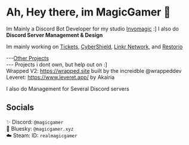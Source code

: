 # Ah, Hey there, im MagicGamer 👋
Im Mainly a Discord Bot Developer for my studio [Invomagic](https://invomagic.com) :]
I also do **Discord Server Management & Design**

Im mainly working on [Tickets](https://tickets.magicgamer.xyz), [CyberShield](https://cybershieldbot.xyz), [Linkr Network](https://linkrdiscord.xyz), and [Restorio](https://restorio.invomagic.com)

---<u>Other Projects</u><br>---
Projects i dont own, but help out on :]<br>
Wrapped V2: https://wrapped.site built by the increidble @wrappeddev<br>
Leveret: https://www.leveret.app/ by Akairia

I also do Management for Several Discord servers

## Socials 

✨ Discord: `@magicgamer`<br>
🦋 Bluesky: `‪@magicgamer.xyz‬`<br>
☁️ Steam: ID: `realmagicgamer`
